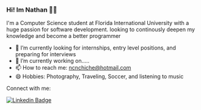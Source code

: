 ### Hi! Im Nathan 👨‍💻 

I'm a Computer Science student at Florida International University with a huge passion for software development. looking to continously deepen my knowledge and become a better programmer

- 🔭 I’m currently looking for internships, entry level positions, and preparing for interviews
- 🌱 I’m currently working on.....
- 📫 How to reach me: [ncnchiche@hotmail.com](mailto:ncnchiche@hotmail.com)
- 😄 Hobbies: Photography, Traveling, Soccer, and listening to music


Connect with me:

[![Linkedin Badge](https://img.shields.io/badge/-LinkedIn-0e76a8?style=flat-square&logo=Linkedin&logoColor=white)](https://www.linkedin.com/in/nathan-chiche/)

